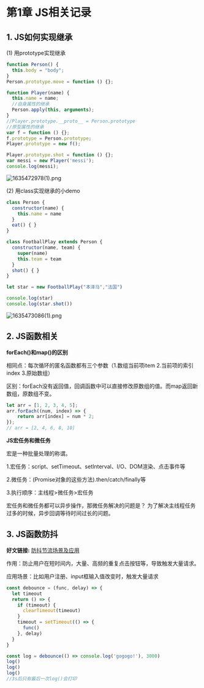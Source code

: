 # 第1章 JS相关记录 

## 1. JS如何实现继承

(1) 用prototype实现继承

```js
function Person() {
  this.body = "body";
}
Person.prototype.move = function () {};

function Player(name) {
  this.name = name;
  //自身属性的继承
  Person.apply(this, arguments);
}
//Player.prototype.__proto__ = Person.prototype
//原型属性的继承
var f = function () {};
f.prototype = Person.prototype;
Player.prototype = new f();

Player.prototype.shot = function () {};
var messi = new Player('messi');
console.log(messi);
```

![1635472978(1).png](https://p1-juejin.byteimg.com/tos-cn-i-k3u1fbpfcp/10a59c9c3d2a4088a829563ccb152e03~tplv-k3u1fbpfcp-watermark.image?)


(2) 用class实现继承的小demo


```js
class Person {
  constructor(name) {
    this.name = name
  }
  eat() { }
}

class FootballPlay extends Person {
  constructor(name, team) {
    super(name)
    this.team = team
  }
  shot() { }
}

let star = new FootballPlay("本泽马","法国")

console.log(star)
console.log(star.shot())
```

![1635473086(1).png](https://p9-juejin.byteimg.com/tos-cn-i-k3u1fbpfcp/65b300ac4409458bbb554d1f3758fd23~tplv-k3u1fbpfcp-watermark.image?)


## 2. JS函数相关

**forEach()和map()的区别**

相同点：每次循环的匿名函数都有三个参数（1.数组当前项item 2.当前项的索引index 3.原始数组）

区别：forEach没有返回值，回调函数中可以直接修改原数组的值。而map返回新数组，原数组不变。
```js
let arr = [1, 2, 3, 4, 5];
arr.forEach((num, index) => {
    return arr[index] = num * 2;
});
// arr = [2, 4, 6, 8, 10]
```

**JS宏任务和微任务**

宏是一种批量处理的称谓。

1.宏任务：script、setTimeout、setInterval、I/O、DOM渲染、点击事件等

2.微任务：(Promise对象的这些方法).then/catch/finally等

3.执行顺序：主线程>微任务>宏任务

宏任务和微任务都可以异步操作，那微任务解决的问题是？
为了解决主线程任务过多的时候，异步回调等待时间过长的问题。


## 3. JS函数防抖

**好文链接:** [防抖节流场景及应用](https://mp.weixin.qq.com/s/XzqwfdG4-whUaAxxnXITmg)

作用：防止用户在短时间内，大量、高频的重复点击按钮等，导致触发大量请求。

应用场景：比如用户注册、input框输入值改变时，触发大量请求

```js
const debounce = (func, delay) => {
  let timeout
  return () => {
    if (timeout) {
      clearTimeout(timeout)
    }
    timeout = setTimeout(() => {
      func()
    }, delay)
  }
}

const log = debounce(() => console.log('gogogo!'), 3000)
log()
log()
log()
//3s后只有最后一次log()会打印
```



